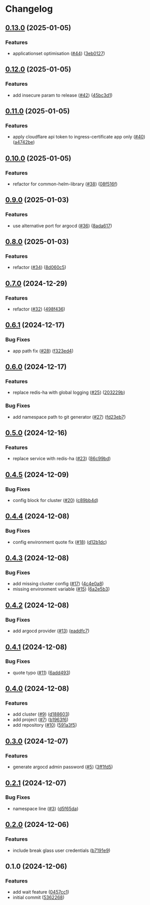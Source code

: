# Changelog

## [0.13.0](https://github.com/jamie-stinson/common-tofu-argocd-module/compare/v0.12.0...v0.13.0) (2025-01-05)


### Features

* applicationset optimisation ([#44](https://github.com/jamie-stinson/common-tofu-argocd-module/issues/44)) ([3eb0127](https://github.com/jamie-stinson/common-tofu-argocd-module/commit/3eb0127f7a74ac534b9342436312639a96001b63))

## [0.12.0](https://github.com/jamie-stinson/common-tofu-argocd-module/compare/v0.11.0...v0.12.0) (2025-01-05)


### Features

* add insecure param to release ([#42](https://github.com/jamie-stinson/common-tofu-argocd-module/issues/42)) ([45bc3d1](https://github.com/jamie-stinson/common-tofu-argocd-module/commit/45bc3d17d1b6d01d73b3f0be66869b9373e5994b))

## [0.11.0](https://github.com/jamie-stinson/common-tofu-argocd-module/compare/v0.10.0...v0.11.0) (2025-01-05)


### Features

* apply cloudflare api token to ingress-certificate app only ([#40](https://github.com/jamie-stinson/common-tofu-argocd-module/issues/40)) ([a4742be](https://github.com/jamie-stinson/common-tofu-argocd-module/commit/a4742be84661070431377533d7969282ff68d551))

## [0.10.0](https://github.com/jamie-stinson/common-tofu-argocd-module/compare/v0.9.0...v0.10.0) (2025-01-05)


### Features

* refactor for common-helm-library ([#38](https://github.com/jamie-stinson/common-tofu-argocd-module/issues/38)) ([08f516f](https://github.com/jamie-stinson/common-tofu-argocd-module/commit/08f516f4e505678ba023e0d8906b56e2f595b214))

## [0.9.0](https://github.com/jamie-stinson/common-tofu-argocd-module/compare/v0.8.0...v0.9.0) (2025-01-03)


### Features

* use alternative port for argocd ([#36](https://github.com/jamie-stinson/common-tofu-argocd-module/issues/36)) ([8ada617](https://github.com/jamie-stinson/common-tofu-argocd-module/commit/8ada617df8c250ec31ac12b7400f003c3a819a65))

## [0.8.0](https://github.com/jamie-stinson/common-tofu-argocd-module/compare/v0.7.0...v0.8.0) (2025-01-03)


### Features

* refactor ([#34](https://github.com/jamie-stinson/common-tofu-argocd-module/issues/34)) ([8d060c5](https://github.com/jamie-stinson/common-tofu-argocd-module/commit/8d060c59c5d81c7de8281ce9acece9fbfc7528d6))

## [0.7.0](https://github.com/jamie-stinson/common-tofu-argocd-module/compare/v0.6.2...v0.7.0) (2024-12-29)


### Features

* refactor ([#32](https://github.com/jamie-stinson/common-tofu-argocd-module/issues/32)) ([498f436](https://github.com/jamie-stinson/common-tofu-argocd-module/commit/498f436336e3c5f4d7fb5f89cdc62eea3d260052))

## [0.6.1](https://github.com/jamie-stinson/common-tofu-argocd-module/compare/v0.6.0...v0.6.1) (2024-12-17)


### Bug Fixes

* app path fix ([#28](https://github.com/jamie-stinson/common-tofu-argocd-module/issues/28)) ([f323ed4](https://github.com/jamie-stinson/common-tofu-argocd-module/commit/f323ed47a29db2061066b876cd14286258e4f4b9))

## [0.6.0](https://github.com/jamie-stinson/common-tofu-argocd-module/compare/v0.5.0...v0.6.0) (2024-12-17)


### Features

* replace redis-ha with global logging ([#25](https://github.com/jamie-stinson/common-tofu-argocd-module/issues/25)) ([203229b](https://github.com/jamie-stinson/common-tofu-argocd-module/commit/203229bbed21dc0883de13faee8327758f11a530))


### Bug Fixes

* add namespace path to git generator ([#27](https://github.com/jamie-stinson/common-tofu-argocd-module/issues/27)) ([fd23eb7](https://github.com/jamie-stinson/common-tofu-argocd-module/commit/fd23eb7406aa55cc5837f7c621bcf1a9c764b40c))

## [0.5.0](https://github.com/jamie-stinson/common-tofu-argocd-module/compare/v0.4.5...v0.5.0) (2024-12-16)


### Features

* replace service with redis-ha ([#23](https://github.com/jamie-stinson/common-tofu-argocd-module/issues/23)) ([86c99bd](https://github.com/jamie-stinson/common-tofu-argocd-module/commit/86c99bdad91e2b6e58b2e75ffac5a14464d08dc1))

## [0.4.5](https://github.com/jamie-stinson/common-argocd-module/compare/v0.4.4...v0.4.5) (2024-12-09)


### Bug Fixes

* config block for cluster ([#20](https://github.com/jamie-stinson/common-argocd-module/issues/20)) ([c89bb4d](https://github.com/jamie-stinson/common-argocd-module/commit/c89bb4dc686a54d1a53724b0d5f5da372b9cbffc))

## [0.4.4](https://github.com/jamie-stinson/common-argocd-module/compare/v0.4.3...v0.4.4) (2024-12-08)


### Bug Fixes

* config environment quote fix ([#18](https://github.com/jamie-stinson/common-argocd-module/issues/18)) ([d12b1dc](https://github.com/jamie-stinson/common-argocd-module/commit/d12b1dc9454afbc24684e4c5a2933331034b6ec0))

## [0.4.3](https://github.com/jamie-stinson/common-argocd-module/compare/v0.4.2...v0.4.3) (2024-12-08)


### Bug Fixes

* add missing cluster config ([#17](https://github.com/jamie-stinson/common-argocd-module/issues/17)) ([4c4e0a8](https://github.com/jamie-stinson/common-argocd-module/commit/4c4e0a8a04f1872c4717ead5c82d2cc2c7b86209))
* missing environment variable ([#15](https://github.com/jamie-stinson/common-argocd-module/issues/15)) ([6a2e5b3](https://github.com/jamie-stinson/common-argocd-module/commit/6a2e5b36e244671dcd0346a91a5f6123656bdf3d))

## [0.4.2](https://github.com/jamie-stinson/common-argocd-talos-module/compare/v0.4.1...v0.4.2) (2024-12-08)


### Bug Fixes

* add argocd provider ([#13](https://github.com/jamie-stinson/common-argocd-talos-module/issues/13)) ([eaddfc7](https://github.com/jamie-stinson/common-argocd-talos-module/commit/eaddfc7f0d9d418872d8aa0b9f8200842ad25eef))

## [0.4.1](https://github.com/jamie-stinson/common-argocd-talos-module/compare/v0.4.0...v0.4.1) (2024-12-08)


### Bug Fixes

* quote typo ([#11](https://github.com/jamie-stinson/common-argocd-talos-module/issues/11)) ([6add493](https://github.com/jamie-stinson/common-argocd-talos-module/commit/6add4933a2bf548f6c3fc3ef1b11edd6dc133eff))

## [0.4.0](https://github.com/jamie-stinson/common-argocd-talos-module/compare/v0.3.0...v0.4.0) (2024-12-08)


### Features

* add cluster ([#9](https://github.com/jamie-stinson/common-argocd-talos-module/issues/9)) ([d188603](https://github.com/jamie-stinson/common-argocd-talos-module/commit/d18860320d09f9a7d2ebc53b3cf361bcc0e267d8))
* add project ([#7](https://github.com/jamie-stinson/common-argocd-talos-module/issues/7)) ([b1963f6](https://github.com/jamie-stinson/common-argocd-talos-module/commit/b1963f69e6d4c1906125e594a1bb42ae42557ddc))
* add repository ([#10](https://github.com/jamie-stinson/common-argocd-talos-module/issues/10)) ([591a3f5](https://github.com/jamie-stinson/common-argocd-talos-module/commit/591a3f550dd162b610f2524670b83e685b236997))

## [0.3.0](https://github.com/jamie-stinson/common-argocd-talos-module/compare/v0.2.1...v0.3.0) (2024-12-07)


### Features

* generate argocd admin password ([#5](https://github.com/jamie-stinson/common-argocd-talos-module/issues/5)) ([3ff1fd5](https://github.com/jamie-stinson/common-argocd-talos-module/commit/3ff1fd557643ca437340ac3a0ee49d967eacbf60))

## [0.2.1](https://github.com/jamie-stinson/common-argocd-talos-module/compare/v0.2.0...v0.2.1) (2024-12-07)


### Bug Fixes

* namespace line ([#3](https://github.com/jamie-stinson/common-argocd-talos-module/issues/3)) ([d5f65da](https://github.com/jamie-stinson/common-argocd-talos-module/commit/d5f65da6adee9186e5fb481dc186c1120208ee1f))

## [0.2.0](https://github.com/jamie-stinson/common-argocd-talos-module/compare/v0.1.0...v0.2.0) (2024-12-06)


### Features

* include break glass user credentials ([b7191e9](https://github.com/jamie-stinson/common-argocd-talos-module/commit/b7191e9939e3a70d18de0fccc9779fe184c4b1f0))

## 0.1.0 (2024-12-06)


### Features

* add wait feature ([0457cc1](https://github.com/jamie-stinson/common-argocd-talos-module/commit/0457cc18d66b720d3e8c87e6fbef97030d4fdb88))
* initial commit ([5362268](https://github.com/jamie-stinson/common-argocd-talos-module/commit/5362268f39f602c05b5cf0f29293895eb9630c25))

